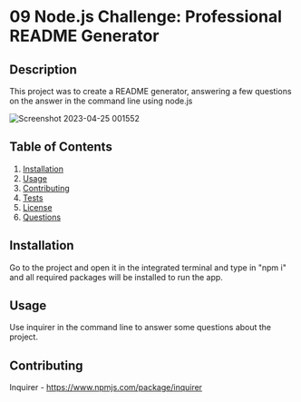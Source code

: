 # 09 Node.js Challenge: Professional README Generator

## Description

This project was to create a README generator, answering a few questions on the answer in the command line using node.js 

![Screenshot 2023-04-25 001552](https://user-images.githubusercontent.com/124110067/234181934-9ebc1cd7-b883-49eb-9dff-c232e4d39a13.png)


## Table of Contents

1. [Installation](#installation)
2. [Usage](#usage)
3. [Contributing](#contributing)
4. [Tests](#tests)
5. [License](#license)
6. [Questions](#questions)

## Installation

Go to the project and open it in the integrated terminal and type in "npm i" and all required packages will be installed to run the app.

## Usage

Use inquirer in the command line to answer some questions about the project.

## Contributing

Inquirer - https://www.npmjs.com/package/inquirer



